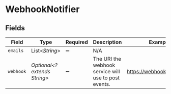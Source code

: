 # WebhookNotifier


## Fields

| Field                                                | Type                                                 | Required                                             | Description                                          | Example                                              |
| ---------------------------------------------------- | ---------------------------------------------------- | ---------------------------------------------------- | ---------------------------------------------------- | ---------------------------------------------------- |
| `emails`                                             | List<*String*>                                       | :heavy_minus_sign:                                   | N/A                                                  |                                                      |
| `webhook`                                            | *Optional<? extends String>*                         | :heavy_minus_sign:                                   | The URI the webhook service will use to post events. | https://webhook.client.com                           |